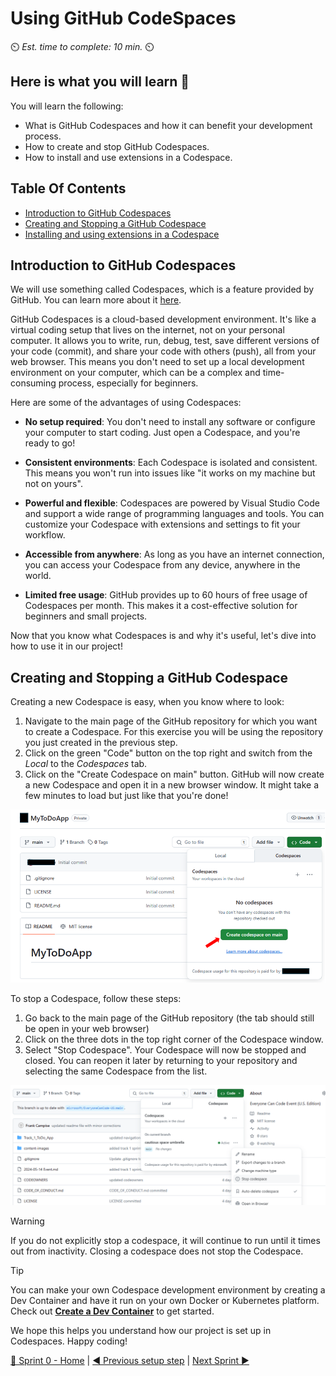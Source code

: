 # Using GitHub CodeSpaces
⏲️ _Est. time to complete: 10 min._ ⏲️

## Here is what you will learn 🎯
You will learn the following:
- What is GitHub Codespaces and how it can benefit your development process.
- How to create and stop GitHub Codespaces.
- How to install and use extensions in a Codespace.

## Table Of Contents
- [Introduction to GitHub Codespaces](#introduction-to-github-codespaces)
- [Creating and Stopping a GitHub Codespace](#creating-and-stopping-a-github-codespace)
- [Installing and using extensions in a Codespace](#installing-and-using-extensions-in-a-codespace)

## Introduction to GitHub Codespaces
We will use something called Codespaces, which is a feature provided by GitHub. You can learn more about it [here](https://github.com/features/codespaces).

GitHub Codespaces is a cloud-based development environment. It's like a virtual coding setup that lives on the internet, not on your personal computer. It allows you to write, run, debug, test, save different versions of your code (commit), and share your code with others (push), all from your web browser. This means you don't need to set up a local development environment on your computer, which can be a complex and time-consuming process, especially for beginners.

Here are some of the advantages of using Codespaces:

- **No setup required**: You don't need to install any software or configure your computer to start coding. Just open a Codespace, and you're ready to go!

- **Consistent environments**: Each Codespace is isolated and consistent. This means you won't run into issues like "it works on my machine but not on yours".

- **Powerful and flexible**: Codespaces are powered by Visual Studio Code and support a wide range of programming languages and tools. You can customize your Codespace with extensions and settings to fit your workflow.

- **Accessible from anywhere**: As long as you have an internet connection, you can access your Codespace from any device, anywhere in the world.

- **Limited free usage**: GitHub provides up to 60 hours of free usage of Codespaces per month. This makes it a cost-effective solution for beginners and small projects.

Now that you know what Codespaces is and why it's useful, let's dive into how to use it in our project!


## Creating and Stopping a GitHub Codespace

Creating a new Codespace is easy, when you know where to look:

1. Navigate to the main page of the GitHub repository for which you want to create a Codespace.  For this exercise you will be using the repository you just created in the previous step. 
2. Click on the green "Code" button on the top right and switch from the _Local_ to the _Codespaces_ tab.
3. Click on the "Create Codespace on main" button. GitHub will now create a new Codespace and open it in a new browser window. It might take a few minutes to load but just like that you're done!

![Create Codespaces](./images/CreateCodespaces.png)

To stop a Codespace, follow these steps:

1. Go back to the main page of the GitHub repository (the tab should still be open in your web browser) 
2. Click on the three dots in the top right corner of the Codespace window.
3. Select "Stop Codespace". Your Codespace will now be stopped and closed. You can reopen it later by returning to your repository and selecting the same Codespace from the list.

![Stop Codespaces](../content-images/Sprint%2000/github/StopCodespaces.png)

> [!WARNING]
> If you do not explicitly stop a codespace, it will continue to run until it times out from inactivity. Closing a codespace does not stop the Codespace.

> [!TIP]
> You can make your own Codespace development environment by creating a Dev Container and have it run on your own Docker or Kubernetes platform. Check out **[Create a Dev Container](https://code.visualstudio.com/docs/devcontainers/create-dev-container)** to get started. 

We hope this helps you understand how our project is set up in Codespaces. Happy coding!


[🔼 Sprint 0 - Home](readme.md) | [◀ Previous setup step](./02%20-%20Setup%20To-Do%20Application%20Repository.md) | [Next Sprint ▶](/Track_1_ToDo_App/Sprint-01%20-%20Basic%20Application/README.md)
